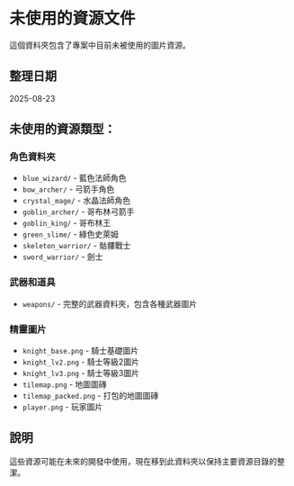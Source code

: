 # 未使用的資源文件

這個資料夾包含了專案中目前未被使用的圖片資源。

## 整理日期
2025-08-23

## 未使用的資源類型：

### 角色資料夾
- `blue_wizard/` - 藍色法師角色
- `bow_archer/` - 弓箭手角色  
- `crystal_mage/` - 水晶法師角色
- `goblin_archer/` - 哥布林弓箭手
- `goblin_king/` - 哥布林王
- `green_slime/` - 綠色史萊姆
- `skeleton_warrior/` - 骷髏戰士
- `sword_warrior/` - 劍士

### 武器和道具
- `weapons/` - 完整的武器資料夾，包含各種武器圖片

### 精靈圖片
- `knight_base.png` - 騎士基礎圖片
- `knight_lv2.png` - 騎士等級2圖片  
- `knight_lv3.png` - 騎士等級3圖片
- `tilemap.png` - 地圖圖磚
- `tilemap_packed.png` - 打包的地圖圖磚
- `player.png` - 玩家圖片

## 說明
這些資源可能在未來的開發中使用，現在移到此資料夾以保持主要資源目錄的整潔。